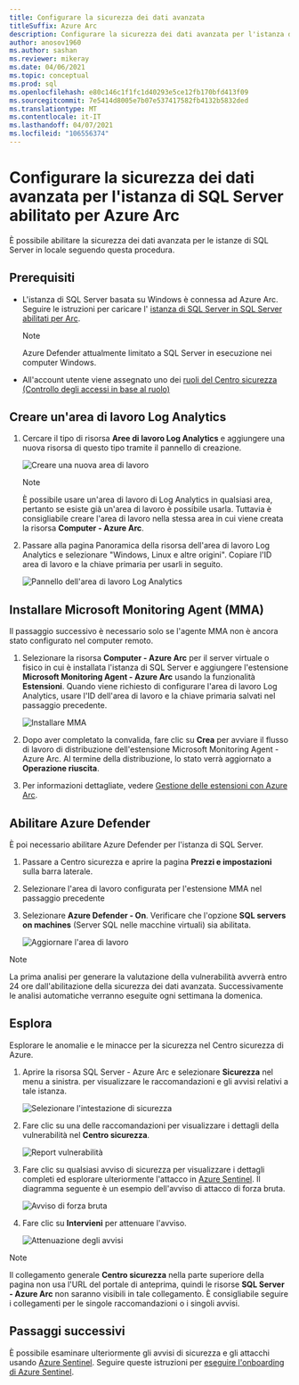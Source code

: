 ```yaml
---
title: Configurare la sicurezza dei dati avanzata
titleSuffix: Azure Arc
description: Configurare la sicurezza dei dati avanzata per l'istanza di SQL Server abilitato per Azure Arc
author: anosov1960
ms.author: sashan
ms.reviewer: mikeray
ms.date: 04/06/2021
ms.topic: conceptual
ms.prod: sql
ms.openlocfilehash: e80c146c1f1fc1d40293e5ce12fb170bfd413f09
ms.sourcegitcommit: 7e5414d8005e7b07e537417582fb4132b5832ded
ms.translationtype: MT
ms.contentlocale: it-IT
ms.lasthandoff: 04/07/2021
ms.locfileid: "106556374"
---
```

# <a name="configure-advanced-data-security-for-azure-arc-enabled-sql-server-instance"></a>Configurare la sicurezza dei dati avanzata per l'istanza di SQL Server abilitato per Azure Arc

È possibile abilitare la sicurezza dei dati avanzata per le istanze di SQL Server in locale seguendo questa procedura.

## <a name="prerequisites"></a>Prerequisiti

* L'istanza di SQL Server basata su Windows è connessa ad Azure Arc. Seguire le istruzioni per caricare l' [istanza di SQL Server in SQL Server abilitati per Arc](connect.md).

   > [!NOTE]
   > Azure Defender attualmente limitato a SQL Server in esecuzione nei computer Windows.

* All'account utente viene assegnato uno dei [ruoli del Centro sicurezza (Controllo degli accessi in base al ruolo)](/azure/security-center/security-center-permissions)


## <a name="create-a-log-analytics-workspace"></a>Creare un'area di lavoro Log Analytics

1. Cercare il tipo di risorsa __Aree di lavoro Log Analytics__ e aggiungere una nuova risorsa di questo tipo tramite il pannello di creazione.

   ![Creare una nuova area di lavoro](media/configure-advanced-data-security/create-new-log-analytics-workspace.png)

   > [!NOTE]
   > È possibile usare un'area di lavoro di Log Analytics in qualsiasi area, pertanto se esiste già un'area di lavoro è possibile usarla. Tuttavia è consigliabile creare l'area di lavoro nella stessa area in cui viene creata la risorsa __Computer - Azure Arc__.

1. Passare alla pagina Panoramica della risorsa dell'area di lavoro Log Analytics e selezionare "Windows, Linux e altre origini". Copiare l'ID area di lavoro e la chiave primaria per usarli in seguito.

   ![Pannello dell'area di lavoro Log Analytics](media/configure-advanced-data-security/log-analytics-workspace-blade.png)

## <a name="install-microsoft-monitoring-agent-mma"></a>Installare Microsoft Monitoring Agent (MMA)

Il passaggio successivo è necessario solo se l'agente MMA non è ancora stato configurato nel computer remoto.

1. Selezionare la risorsa __Computer - Azure Arc__ per il server virtuale o fisico in cui è installata l'istanza di SQL Server e aggiungere l'estensione __Microsoft Monitoring Agent - Azure Arc__ usando la funzionalità **Estensioni**. Quando viene richiesto di configurare l'area di lavoro Log Analytics, usare l'ID dell'area di lavoro e la chiave primaria salvati nel passaggio precedente.

   ![Installare MMA](media/configure-advanced-data-security/install-mma-extension.png)

1. Dopo aver completato la convalida, fare clic su **Crea** per avviare il flusso di lavoro di distribuzione dell'estensione Microsoft Monitoring Agent - Azure Arc. Al termine della distribuzione, lo stato verrà aggiornato a **Operazione riuscita**.

1. Per informazioni dettagliate, vedere [Gestione delle estensioni con Azure Arc](/azure/azure-arc/servers/manage-vm-extensions).

## <a name="enable-azure-defender"></a>Abilitare Azure Defender

È poi necessario abilitare Azure Defender per l'istanza di SQL Server.

1. Passare a Centro sicurezza e aprire la pagina **Prezzi e impostazioni** sulla barra laterale.

1. Selezionare l'area di lavoro configurata per l'estensione MMA nel passaggio precedente

1. Selezionare **Azure Defender - On**. Verificare che l'opzione **SQL servers on machines** (Server SQL nelle macchine virtuali) sia abilitata.

   ![Aggiornare l'area di lavoro](media/configure-advanced-data-security/enable-azure-defender.png)

 > [!NOTE]
   > La prima analisi per generare la valutazione della vulnerabilità avverrà entro 24 ore dall'abilitazione della sicurezza dei dati avanzata. Successivamente le analisi automatiche verranno eseguite ogni settimana la domenica.

## <a name="explore"></a>Esplora

Esplorare le anomalie e le minacce per la sicurezza nel Centro sicurezza di Azure.

1. Aprire la risorsa SQL Server - Azure Arc e selezionare **Sicurezza** nel menu a sinistra. per visualizzare le raccomandazioni e gli avvisi relativi a tale istanza.

   ![Selezionare l'intestazione di sicurezza](media/configure-advanced-data-security/security-heading-sql-server-arc.png)

1. Fare clic su una delle raccomandazioni per visualizzare i dettagli della vulnerabilità nel __Centro sicurezza__.

   ![Report vulnerabilità](media/configure-advanced-data-security/vulnerabilities-report.png)

1. Fare clic su qualsiasi avviso di sicurezza per visualizzare i dettagli completi ed esplorare ulteriormente l'attacco in [Azure Sentinel](/azure/sentinel/overview). Il diagramma seguente è un esempio dell'avviso di attacco di forza bruta.

   ![Avviso di forza bruta](media/configure-advanced-data-security/brute-force-alert.png)

1. Fare clic su **Intervieni** per attenuare l'avviso.

   ![Attenuazione degli avvisi](media/configure-advanced-data-security/brute-force-alert-mitigation.png)

> [!NOTE]
> Il collegamento generale __Centro sicurezza__ nella parte superiore della pagina non usa l'URL del portale di anteprima, quindi le risorse __SQL Server - Azure Arc__ non saranno visibili in tale collegamento. È consigliabile seguire i collegamenti per le singole raccomandazioni o i singoli avvisi.

## <a name="next-steps"></a>Passaggi successivi

È possibile esaminare ulteriormente gli avvisi di sicurezza e gli attacchi usando [Azure Sentinel](/azure/sentinel/overview). Seguire queste istruzioni per [eseguire l'onboarding di Azure Sentinel](/azure/sentinel/connect-data-sources).